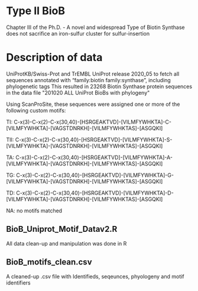 # Type II BioB
Chapter III of the Ph.D. - A novel and widespread Type of Biotin Synthase does not sacrifice an iron-sulfur cluster for sulfur-insertion

# Description of data
UniProtKB/Swiss-Prot and TrEMBL UniProt release 2020_05 to fetch all sequences annotated with “family:biotin family:synthase”, including phylogenetic tags
This resulted in 23268 Biotin Synthase protein sequences in the data file "201020 ALL UniProt BioBs with phylogeny"

Using ScanProSite, these sequences were assigned one or more of the following custom motifs:

TI: C-x(3)-C-x(2)-C-x(30,40)-[HSRGEAKTVD]-[VILMFYWHKTA]-C-[VILMFYWHKTA]-[VAGSTDNRKH]-[VILMFYWHKTAS]-[ASGQKI] 

TII: C-x(3)-C-x(2)-C-x(30,40)-[HSRGEAKTVD]-[VILMFYWHKTA]-S-[VILMFYWHKTA]-[VAGSTDNRKH]-[VILMFYWHKTAS]-[ASGQKI] 

TA: C-x(3)-C-x(2)-C-x(30,40)-[HSRGEAKTVD]-[VILMFYWHKTA]-A-[VILMFYWHKTA]-[VAGSTDNRKH]-[VILMFYWHKTAS]-[ASGQKI] 

TG: C-x(3)-C-x(2)-C-x(30,40)-[HSRGEAKTVD]-[VILMFYWHKTA]-G-[VILMFYWHKTA]-[VAGSTDNRKH]-[VILMFYWHKTAS]-[ASGQKI] 

TD: C-x(3)-C-x(2)-C-x(30,40)-[HSRGEAKTVD]-[VILMFYWHKTA]-D-[VILMFYWHKTA]-[VAGSTDNRKH]-[VILMFYWHKTAS]-[ASGQKI] 

NA: no motifs matched

## BioB_Uniprot_Motif_Datav2.R
All data clean-up and manipulation was done in R

## BioB_motifs_clean.csv
A cleaned-up .csv file with Identifieds, seqeunces, phyologeny and motif identifiers
